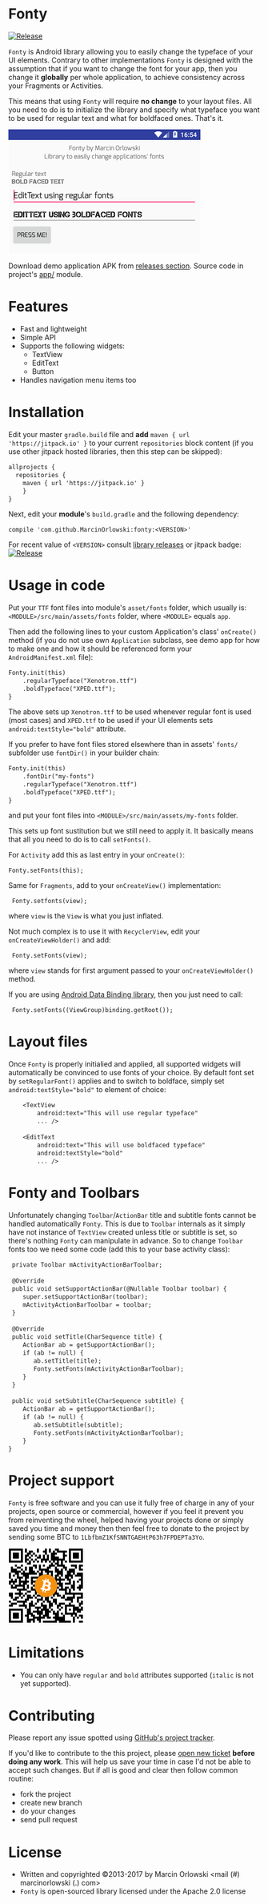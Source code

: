 Fonty
=====

 [![Release](https://jitpack.io/v/MarcinOrlowski/fonty.svg)](https://jitpack.io/#MarcinOrlowski/fonty)

 `Fonty` is Android library allowing you to easily change the typeface 
 of your UI elements. Contrary to other implementations `Fonty` is 
 designed with the assumption that if you want to change the font for your
 app, then you change it **globally** per whole application, to achieve 
 consistency across your Fragments or Activities.
 
 This means that using `Fonty` will require **no change** to your layout files.
 All you need to do is to initialize the library and specify what typeface
 you want to be used for regular text and what for boldfaced ones. That's it.
 
 ![Screenshot](img/shot.png)
 
 Download demo application APK from [releases section](https://github.com/MarcinOrlowski/fonty/releases). Source code in project's [app/](https://github.com/MarcinOrlowski/fonty/tree/master/app/src/main) module.

Features
========

 - Fast and lightweight
 - Simple API
 - Supports the following widgets:
   * TextView
   * EditText
   * Button
 - Handles navigation menu items too

 
Installation
============

 Edit your master `gradle.build` file and **add** `maven { url 'https://jitpack.io' }` to your current
 `repositories` block content (if you use other jitpack hosted libraries, then this step can be skipped):

    allprojects {
      repositories {
        maven { url 'https://jitpack.io' }
        }
    }

 Next, edit your **module**'s `build.gradle` and the following dependency:

    compile 'com.github.MarcinOrlowski:fonty:<VERSION>'

 For recent value of `<VERSION>` consult [library releases](https://github.com/MarcinOrlowski/fonty/releases)
 or jitpack badge: [![Release](https://jitpack.io/v/MarcinOrlowski/fonty.svg)](https://jitpack.io/#MarcinOrlowski/fonty)

Usage in code
=============

 Put your `TTF` font files into module's `asset/fonts` folder, which usually is:
 `<MODULE>/src/main/assets/fonts` folder, where `<MODULE>` equals `app`.
 
 Then add the following lines to your custom Application's class' `onCreate()`
 method (if you do not use own `Application` subclass, see demo app for how
 to make one and how it should be referenced form your `AndroidManifest.xml` file):

    Fonty.init(this)
	    .regularTypeface("Xenotron.ttf")
        .boldTypeface("XPED.ttf");
	}

 The above sets up `Xenotron.ttf` to be used whenever regular font is used (most cases)
 and `XPED.ttf` to be used if your UI elements sets `android:textStyle="bold"` attribute.

 If you prefer to have font files stored elsewhere than in assets' `fonts/` subfolder use `fontDir()`
 in your builder chain: 

    Fonty.init(this)
        .fontDir("my-fonts")
	    .regularTypeface("Xenotron.ttf")
        .boldTypeface("XPED.ttf");
	}

 and put your font files into `<MODULE>/src/main/assets/my-fonts` folder.

 This sets up font sustitution but we still need to apply it. It basically means
 that all you need to do is to call `setFonts()`.
  
 For `Activity` add this as last entry in your `onCreate()`:
 
    Fonty.setFonts(this);

 Same for `Fragments`, add to your `onCreateView()` implementation:
 
     Fonty.setfonts(view);
 
 where `view` is the `View` is what you just inflated.

 Not much complex is to use it with `RecyclerView`, edit your `onCreateViewHolder()` and
 add:
 
     Fonty.setFonts(view);
     
 where `view` stands for first argument passed to your `onCreateViewHolder()` method.
     
 If you are using [Android Data Binding library](https://developer.android.com/topic/libraries/data-binding/index.html),
 then you just need to call:
  
     Fonty.setFonts((ViewGroup)binding.getRoot());


Layout files
============

 Once `Fonty` is properly initialied and applied, all supported widgets will automatically
 be convinced to use fonts of your choice. By default font set by `setRegularFont()` applies
 and to switch to boldface, simply set `android:textStyle="bold"` to element of 
 choice:
 

        <TextView
            android:text="This will use regular typeface" 
            ... />

        <EditText
            android:text="This will use boldfaced typeface"
            android:textStyle="bold"
            ... />


Fonty and Toolbars
==================

 Unfortunately changing `Toolbar`/`ActionBar` title and subtitle fonts cannot be handled automatically
 `Fonty`. This is due to `Toolbar` internals as it simply have not instance of `TextView` 
 created unless title or subtitle is set, so there's nothing `Fonty` can manipulate in advance.
 So to change `Toolbar` fonts too we need some code (add this to your base activity class):
 
     private Toolbar mActivityActionBarToolbar;
    
     @Override
     public void setSupportActionBar(@Nullable Toolbar toolbar) {
        super.setSupportActionBar(toolbar);
        mActivityActionBarToolbar = toolbar;
     }
     
     @Override
     public void setTitle(CharSequence title) {
        ActionBar ab = getSupportActionBar();
        if (ab != null) {
           ab.setTitle(title);
           Fonty.setFonts(mActivityActionBarToolbar);
        }
     }
    
     public void setSubtitle(CharSequence subtitle) {
        ActionBar ab = getSupportActionBar();
        if (ab != null) {
           ab.setSubtitle(subtitle);
           Fonty.setFonts(mActivityActionBarToolbar);
        }
    }


Project support
===============
  
 `Fonty` is free software and you can use it fully free of charge in any of your projects, open source or 
 commercial, however if you feel it prevent you from reinventing the wheel, helped having your projects done or simply
 saved you time and money  then then feel free to donate to the project by sending some BTC to 
 `1LbfbmZ1KfSNNTGAEHtP63h7FPDEPTa3Yo`.
  
 ![BTC](img/btc.png)
  

Limitations
===========

 - You can only have `regular` and `bold` attributes supported (`italic` is
 not yet supported).
  

Contributing
============
  
 Please report any issue spotted using [GitHub's project tracker](https://github.com/MarcinOrlowski/fonty/issues).
   
 If you'd like to contribute to the this project, please [open new ticket](https://github.com/MarcinOrlowski/fonty/issues) 
 **before doing any work**. This will help us save your time in case I'd not be able to accept such changes. But if all is good and 
 clear then follow common routine:
  
  * fork the project
  * create new branch
  * do your changes
  * send pull request
 
  
License
=======
  
  * Written and copyrighted &copy;2013-2017 by Marcin Orlowski <mail (#) marcinorlowski (.) com>
  * `Fonty` is open-sourced library licensed under the Apache 2.0 license
